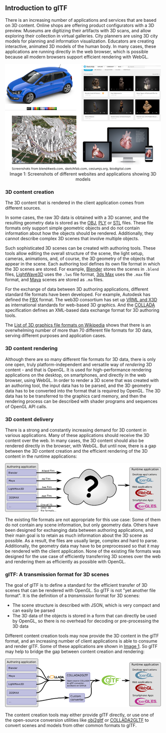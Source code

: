 
## Introduction to glTF

There is an increasing number of applications and services that are based on 3D content. Online shops are offering product configurators with a 3D preview. Museums are digitizing their artifacts with 3D scans, and allow exploring their collection in virtual galleries. City planners are using 3D city models for planning and information visualization. Educators are creating interactive, animated 3D models of the human body. In many cases, these applications are running directly in the web browser, which is possible because all modern browsers support efficient rendering with WebGL.

<p align="center">
<img src="images/applications.png" /><br>
<a name="applications.png"></a>Image 1: Screenshots of different websites and applications showing 3D models
</p>

### 3D content creation

The 3D content that is rendered in the client application comes from different sources.

In some cases, the raw 3D data is obtained with a 3D scanner, and the resulting geometry data is stored as the [OBJ](https://en.wikipedia.org/wiki/Wavefront_.obj_file), [PLY](https://en.wikipedia.org/wiki/PLY_(file_format)) or [STL](https://en.wikipedia.org/wiki/STL_(file_format)) files. These file formats only support simple geometric objects and do not contain information about how the objects should be rendered. Additionally, they cannot describe complex 3D scenes that involve multiple objects.

Such sophisticated 3D scenes can be created with authoring tools. These tools allow editing the overall structure of the scene, the light setup, cameras, animations, and, of course, the 3D geometry of the objects that appear in the scene. Each authoring tool defines its own file format in which the 3D scenes are stored. For example, [Blender](https://www.blender.org/) stores the scenes in `.blend` files, [LightWave3D](https://www.lightwave3d.com/) uses the `.lws` file format, [3ds Max](http://www.autodesk.com/3dsmax) uses the `.max` file format, and [Maya](http://www.autodesk.com/maya) scenes are stored as `.ma` files.

For the exchange of data between 3D authoring applications, different standard file formats have been developed. For example, Autodesk has defined the [FBX](http://www.autodesk.com/products/fbx/overview) format. The web3D consortium has set up [VRML and X3D](http://www.web3d.org/standards) as international standards for web-based 3D graphics. And the [COLLADA](https://www.khronos.org/collada/) specification defines an XML-based data exchange format for 3D authoring tools.

The [List of 3D graphics file formats on Wikipedia](https://en.wikipedia.org/wiki/List_of_file_formats#3D_graphics) shows that there is an overwhelming number of more than 70 different file formats for 3D data, serving different purposes and application cases.  

### 3D content rendering

Although there are so many different file formats for 3D data, there is only one open, truly platform-independent and versatile way of *rendering* 3D content - and that is OpenGL. It is used for high-performance rendering applications on the desktop, on smartphones, and directly in the web browser, using WebGL. In order to render a 3D scene that was created with an authoring tool, the input data has to be parsed, and the 3D geometry data has to be converted into the format that is required by OpenGL. The 3D data has to be transferred to the graphics card memory, and then the rendering process can be described with shader programs and sequences of OpenGL API calls.


### 3D content delivery

There is a strong and constantly increasing demand for 3D content in various applications. Many of these applications should receive the 3D content over the web. In many cases, the 3D content should also be rendered directly in the browser, with WebGL. But until now, there is a gap between the 3D content creation and the efficient rendering of the 3D content in the runtime applications:    

![3D content creation and rendering](images/contentCreationAndRendering.png)

The existing file formats are not appropriate for this use case: Some of them do not contain any scene information, but only geometry data. Others have been designed for exchanging data between authoring applications, and their main goal is to retain as much information about the 3D scene as possible. As a result, the files are usually large, complex and hard to parse. Additionally, the geometry data may have to be preprocessed so that it may be rendered with the client application. None of the existing file formats was designed for the use case of efficiently transferring 3D scenes over the web and rendering them as efficiently as possible with OpenGL.

### glTF: A transmission format for 3D scenes

The goal of glTF is to define a standard for the efficient transfer of 3D scenes that can be rendered with OpenGL. So glTF is not "yet another file format". It is the definition of a *transmission* format for 3D scenes:

- The scene structure is described with JSON, which is very compact and can easily be parsed
- The 3D data of the objects is stored in a form that can directly be used by OpenGL, so there is no overhead for decoding or pre-processing the 3D data

Different content creation tools may now provide the 3D content in the glTF format, and an increasing number of client applications is able to consume and render glTF. Some of these applications are shown in [Image 1](#application.png). So glTF may help to bridge the gap between content creation and rendering:  

![3D content creation and rendering with glTF](images/contentCreationAndRenderingWithGltf.png)

The content creation tools may either provide glTF directly, or use one of the open-source conversion utilities like [obj2gltf](https://github.com/AnalyticalGraphicsInc/obj2gltf) or [COLLADA2GLTF](https://github.com/KhronosGroup/glTF/tree/master/COLLADA2GLTF) to convert scenes and models from other common formats to glTF.
